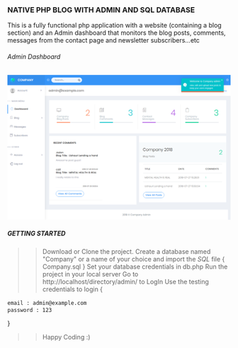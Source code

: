 

### NATIVE PHP BLOG WITH ADMIN AND SQL DATABASE

This is a fully functional php application with a website (containing a blog section)
and an Admin dashboard that monitors the blog posts, comments, messages from the contact page and newsletter subscribers...etc

###### _Admin Dashboard_

![alt text](screenshots/dashboard.png "Admin Dashboard")




##### GETTING STARTED

>> Download or Clone the project.
>> Create a database named "Company" or a name of your choice and import the *SQL* file { Company.sql }
>> Set your database credentials in db.php
>> Run the project in your local server
>> Go to http://localhost/directory/admin/ to LogIn
>> Use the testing credentials to login {
	
	email : admin@example.com
	password : 123

}

>> Happy Coding :)
